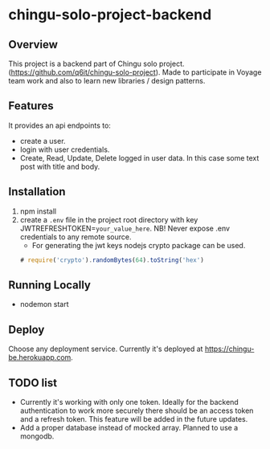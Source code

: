 # chingu-solo-project-backend

## Overview

This project is a backend part of Chingu solo project. (https://github.com/q6it/chingu-solo-project).
Made to participate in Voyage team work and also to learn new libraries / design patterns.

## Features

It provides an api endpoints to:

-   create a user.
-   login with user credentials.
-   Create, Read, Update, Delete logged in user data. In this case some text post with title and body.

## Installation

1. npm install
2. create a `.env` file in the project root directory with key JWTREFRESHTOKEN=`your_value_here`.
   NB! Never expose .env credentials to any remote source.
    - For generating the jwt keys nodejs crypto package can be used.
    ```javascript
    # require('crypto').randomBytes(64).toString('hex')
    ```

## Running Locally

-   nodemon start

## Deploy

Choose any deployment service. Currently it's deployed at https://chingu-be.herokuapp.com.

## TODO list

-   Currently it's working with only one token. Ideally for the backend authentication to work more securely there should be an access token and a refresh token.
    This feature will be added in the future updates.
-   Add a proper database instead of mocked array. Planned to use a mongodb.
